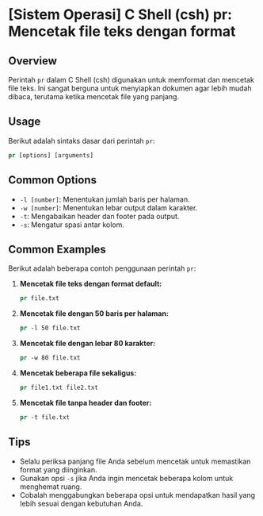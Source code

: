 # [Sistem Operasi] C Shell (csh) pr: Mencetak file teks dengan format

## Overview
Perintah `pr` dalam C Shell (csh) digunakan untuk memformat dan mencetak file teks. Ini sangat berguna untuk menyiapkan dokumen agar lebih mudah dibaca, terutama ketika mencetak file yang panjang.

## Usage
Berikut adalah sintaks dasar dari perintah `pr`:

```csh
pr [options] [arguments]
```

## Common Options
- `-l [number]`: Menentukan jumlah baris per halaman.
- `-w [number]`: Menentukan lebar output dalam karakter.
- `-t`: Mengabaikan header dan footer pada output.
- `-s`: Mengatur spasi antar kolom.

## Common Examples
Berikut adalah beberapa contoh penggunaan perintah `pr`:

1. **Mencetak file teks dengan format default:**
   ```csh
   pr file.txt
   ```

2. **Mencetak file dengan 50 baris per halaman:**
   ```csh
   pr -l 50 file.txt
   ```

3. **Mencetak file dengan lebar 80 karakter:**
   ```csh
   pr -w 80 file.txt
   ```

4. **Mencetak beberapa file sekaligus:**
   ```csh
   pr file1.txt file2.txt
   ```

5. **Mencetak file tanpa header dan footer:**
   ```csh
   pr -t file.txt
   ```

## Tips
- Selalu periksa panjang file Anda sebelum mencetak untuk memastikan format yang diinginkan.
- Gunakan opsi `-s` jika Anda ingin mencetak beberapa kolom untuk menghemat ruang.
- Cobalah menggabungkan beberapa opsi untuk mendapatkan hasil yang lebih sesuai dengan kebutuhan Anda.